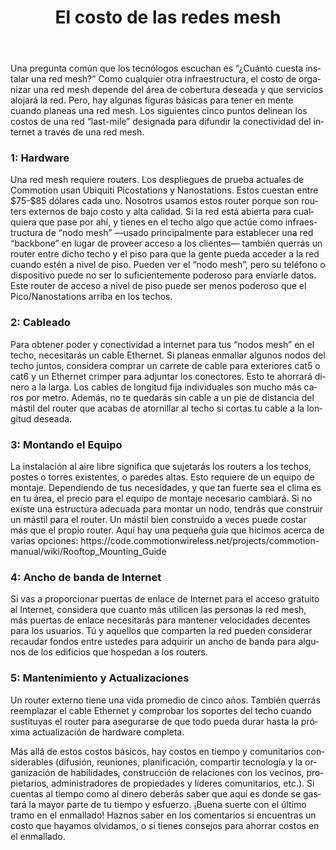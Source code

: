 ﻿---
layout: blog
title: El costo de las redes mesh 
categories: [mesh,cost,price,hardware]
created: 2012-11-14
changed: 2012-11-14
post_author: Seamus Tuohy
lang: es
---
 
<p>Una pregunta común que los tecnólogos escuchan es “¿Cuánto cuesta instalar una red mesh?” Como cualquier otra infraestructura, el costo de organizar una red mesh depende del área de cobertura deseada y que servicios alojará la red. Pero, hay algunas figuras básicas para tener en mente cuando planeas una red mesh. Los siguientes cinco puntos delinean los costos de una red “last-mile” designada para difundir la conectividad del internet a través de una red mesh.</p>

<h3>1: Hardware</h3>
<p>Una red mesh requiere routers. Los despliegues de prueba actuales de Commotion usan Ubiquiti Picostations y Nanostations. Estos cuestan entre $75-$85 dólares cada uno. Nosotros usamos estos router porque son routers externos de bajo costo y alta calidad. Si la red está abierta para cualquiera que pase por ahí, y tienes en el techo algo que actúe como infraestructura de “nodo mesh” —usado principalmente para establecer una red “backbone” en lugar de proveer acceso a los clientes— también querrás un router entre dicho techo y el piso para que la gente pueda acceder a la red cuando estén a nivel de piso. Pueden ver el “nodo mesh”, pero su teléfono o dispositivo puede no ser lo suficientemente poderoso para enviarle datos. Este router de acceso a nivel de piso puede ser menos poderoso que el Pico/Nanostations arriba en los techos.</p>

<h3>2: Cableado</h3>
<p>Para obtener poder y conectividad a internet para tus “nodos mesh” en el techo, necesitarás un cable Ethernet. Si planeas enmallar algunos nodos del techo juntos, considera comprar un carrete de cable para exteriores cat5 o cat6 y un Ethernet crimper para adjuntar los conectores. Esto te ahorrará dinero a la larga. Los cables de longitud fija individuales son mucho más caros por metro. Además, no te quedarás sin cable a un pie de distancia del mástil del router que acabas de atornillar al techo si cortas tu cable a la longitud deseada.</p>

<h3>3: Montando el Equipo </h3>
<p>La instalación al aire libre significa que sujetarás los routers a los techos, postes o torres existentes, o paredes altas. Esto requiere de un equipo de montaje. Dependiendo de tus necesidades, y que tan fuerte sea el clima es en tu área, el precio para el equipo de montaje necesario cambiará. Si no existe una estructura adecuada para montar un nodo, tendrás que construir un mástil para el router. Un mástil bien construido a veces puede costar más que el propio router. Aquí hay una pequeña guía que hicimos acerca de varias opciones: https://code.commotionwireless.net/projects/commotion-manual/wiki/Rooftop_Mounting_Guide</p>

<h3>4: Ancho de banda de Internet</h3>
<p>Si vas a proporcionar puertas de enlace de Internet para el acceso gratuito al Internet, considera que cuanto más utilicen las personas la red mesh, más puertas de enlace necesitarás para mantener velocidades decentes para los usuarios. Tú y aquellos que comparten la red pueden considerar recaudar fondos entre ustedes para adquirir un ancho de banda para algunos de los edificios que hospedan a los routers.</p>

<h3>5: Mantenimiento y Actualizaciones</h3>
<p> Un router externo tiene una vida promedio de cinco años. También querrás reemplazar el cable Ethernet y comprobar los soportes del techo cuando sustituyas el router para asegurarse de que todo pueda durar hasta la próxima actualización de hardware completa.</p>

<p>Más allá de estos costos básicos, hay costos en tiempo y comunitarios considerables (difusión, reuniones, planificación, compartir tecnología y la organización de habilidades, construcción de relaciones con los vecinos, propietarios, administradores de propiedades y líderes comunitarios, etc.). Si cuentas al tiempo como al dinero deberás saber que aquí es donde se gastará la mayor parte de tu tiempo y esfuerzo. ¡Buena suerte con el último tramo en el enmallado! Haznos saber en los comentarios si encuentras un costo que hayamos olvidamos, o si tienes consejos para ahorrar costos en el enmallado.</p>


